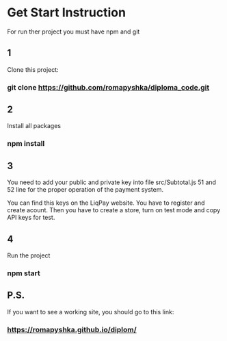 # Get Start Instruction

For run ther project you must have npm and git

## 1
Clone this project:

### git clone https://github.com/romapyshka/diploma_code.git

## 2
Install all packages

### npm install

## 3
You need to add your public and private key into file src/Subtotal.js 51 and 52 line for the proper operation of the payment system.


You can find this keys on the LiqPay website. You have to register and create acount. Then you have to create a store, turn on test mode and copy API keys for test.

## 4
Run the project

### npm start

## P.S.
If you want to see a working site, you should go to this link:

### https://romapyshka.github.io/diplom/

